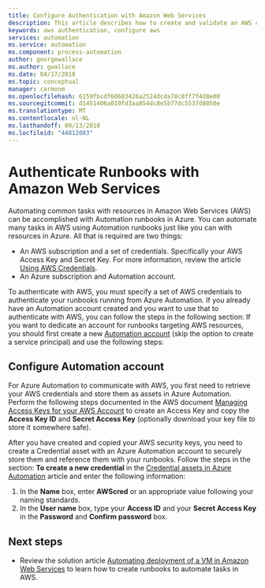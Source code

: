 ```yaml
---
title: Configure Authentication with Amazon Web Services
description: This article describes how to create and validate an AWS credential for runbooks in Azure Automation managing AWS resources.
keywords: aws authentication, configure aws
services: automation
ms.service: automation
ms.component: process-automation
author: georgewallace
ms.author: gwallace
ms.date: 04/17/2018
ms.topic: conceptual
manager: carmonm
ms.openlocfilehash: 6159fbcdf60683426a2524dcda78c8ff7f4d8e00
ms.sourcegitcommit: d1451406a010fd3aa854dc8e5b77dc5537d8050e
ms.translationtype: MT
ms.contentlocale: nl-NL
ms.lasthandoff: 09/13/2018
ms.locfileid: "44812083"
---
```

# <a name="authenticate-runbooks-with-amazon-web-services"></a>Authenticate Runbooks with Amazon Web Services

Automating common tasks with resources in Amazon Web Services (AWS) can be accomplished with Automation runbooks in Azure. You can automate many tasks in AWS using Automation runbooks just like you can with resources in Azure. All that is required are two things:

* An AWS subscription and a set of credentials. Specifically your AWS Access Key and Secret Key. For more information, review the article [Using AWS Credentials](http://docs.aws.amazon.com/powershell/latest/userguide/specifying-your-aws-credentials.html).
* An Azure subscription and Automation account.

To authenticate with AWS, you must specify a set of AWS credentials to authenticate your runbooks running from Azure Automation. If you already have an Automation account created and you want to use that to authenticate with AWS, you can follow the steps in the following section: If you want to dedicate an account for runbooks targeting AWS resources, you should first create a new [Automation account](automation-offering-get-started.md) (skip the option to create a service principal) and use the following steps:

## <a name="configure-automation-account"></a>Configure Automation account

For Azure Automation to communicate with AWS, you first need to retrieve your AWS credentials and store them as assets in Azure Automation. Perform the following steps documented in the AWS document [Managing Access Keys for your AWS Account](http://docs.aws.amazon.com/general/latest/gr/managing-aws-access-keys.html) to create an Access Key and copy the **Access Key ID** and **Secret Access Key** (optionally download your key file to store it somewhere safe).

After you have created and copied your AWS security keys, you need to create a Credential asset with an Azure Automation account to securely store them and reference them with your runbooks. Follow the steps in the section: **To create a new credential** in the [Credential assets in Azure Automation](automation-credentials.md#to-create-a-new-credential-asset-with-the-azure-portal) article and enter the following information:

1. In the **Name** box, enter **AWScred** or an appropriate value following your naming standards.
2. In the **User name** box, type your **Access ID** and your **Secret Access Key** in the **Password** and **Confirm password** box.

## <a name="next-steps"></a>Next steps

* Review the solution article [Automating deployment of a VM in Amazon Web Services](automation-scenario-aws-deployment.md) to learn how to create runbooks to automate tasks in AWS.